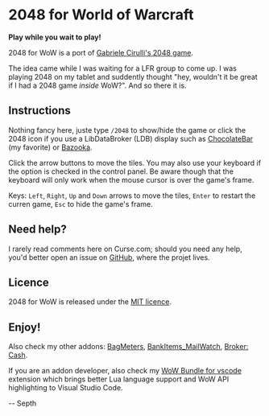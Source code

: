 # 2048 for World of Warcraft

**Play while you wait to play!**

2048 for WoW is a port of [Gabriele Cirulli's 2048 game](http://gabrielecirulli.github.io/2048/).

The idea came while I was waiting for a LFR group to come up. I was playing 2048 on my tablet and suddently thought "hey, wouldn't it be great if I had a 2048 game *inside* WoW?". And so there it is.


## Instructions

Nothing fancy here, juste type `/2048` to show/hide the game or click the 2048 icon if you use a LibDataBroker (LDB) display such as [ChocolateBar](https://mods.curse.com/addons/wow/chocolatebar) (my favorite) or [Bazooka](https://mods.curse.com/addons/wow/bazooka).

Click the arrow buttons to move the tiles. You may also use your keyboard if the option is checked in the control panel. Be aware though that the keyboard will only work when the mouse cursor is over the game's frame.

Keys: `Left`, `Right`, `Up` and `Down` arrows to move the tiles, `Enter` to restart the curren game, `Esc` to hide the game's frame.


## Need help?

I rarely read comments here on Curse.com; should you need any help, you'd better open an issue on [GitHub](https://github.com/Septh/WoW-2048 "GitHub repository"), where the projet lives.


## Licence

2048 for WoW is released under the [MIT licence](https://opensource.org/licenses/MIT).


## Enjoy!

Also check my other addons: [BagMeters](https://www.curse.com/addons/wow/bagmeters), [BankItems_MailWatch](https://www.curse.com/addons/wow/bankitems_mailwatch), [Broker: Cash](https://www.curse.com/addons/wow/broker_cash).

If you are an addon developer, also check my [WoW Bundle for vscode](https://marketplace.visualstudio.com/items?itemName=Septh.wow-bundle) extension which brings better Lua language support and WoW API highlighting to Visual Studio Code.

-- Septh
